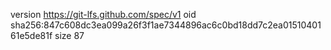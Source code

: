 version https://git-lfs.github.com/spec/v1
oid sha256:847c608dc3ea099a26f3f1ae7344896ac6c0bd18dd7c2ea0151040161e5de81f
size 87
